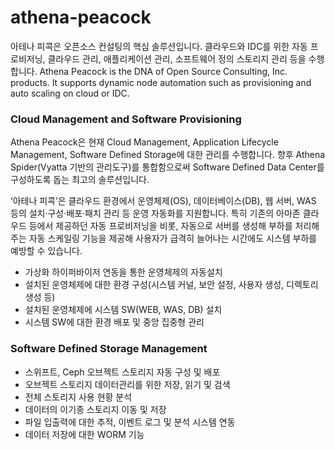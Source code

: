 athena-peacock
==============

아테나 피콕은 오픈소스 컨설팅의 핵심 솔루션입니다. 클라우드와 IDC를 위한 자동 프로비저닝, 클라우드 관리, 애플리케이션 관리, 소프트웨어 정의 스토리지 관리 등을 수행합니다.
Athena Peacock is the DNA of Open Source Consulting, Inc. products. It supports dynamic node automation such as provisioning and auto scaling on cloud or IDC.

### Cloud Management and Software Provisioning

Athena Peacock은 현재 Cloud Management, Application Lifecycle Management, Software Defined Storage에 대한 관리를 수행합니다. 향후 Athena Spider(Vyatta 기반의 관리도구)를 통합함으로써 Software Defined Data Center를 구성하도록 돕는 최고의 솔루션입니다.
 
‘아테나 피콕’은 클라우드 환경에서 운영체제(OS), 데이터베이스(DB), 웹 서버, WAS 등의 설치·구성·배포·패치 관리 등 운영 자동화를 지원합니다. 특히 기존의 아마존 클라우드 등에서 제공하던 자동 프로비저닝을 비롯, 자동으로 서버를 생성해 부하를 처리해 주는 자동 스케일링 기능을 제공해 사용자가 급격히 늘어나는 시간에도 시스템 부하를 예방할 수 있습니다. 

* 가상화 하이퍼바이저 연동을 통한 운영체제의 자동설치
* 설치된 운영체제에 대한 환경 구성(시스템 커널, 보안 설정, 사용자 생성, 디렉토리 생성 등)
* 설치된 운영체제에 시스템 SW(WEB, WAS, DB) 설치
* 시스템 SW에 대한 환경 배포 및 중앙 집중형 관리

### Software Defined Storage Management
 
* 스위프트, Ceph 오브젝트 스토리지 자동 구성 및 배포
* 오브젝트 스토리지 데이터관리를 위한 저장, 읽기 및 검색
* 전체 스토리지 사용 현황 분석 
* 데이터의 이기종 스토리지 이동 및 저장
* 파일 입출력에 대한 추적, 이벤트 로그 및 분석 시스템 연동
* 데이터 저장에 대한 WORM 기능 
